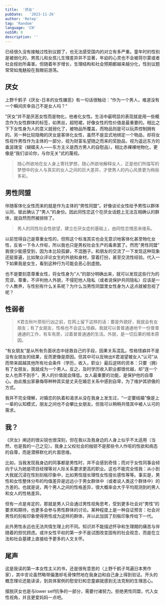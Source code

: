 ```yaml
---
title:  '厌女'
pubDate:   '2023-11-26'
author: 'Retep' 
tag: 'Random'
language: 'CN'
noSSR: 0
description: ''
---
```




已经很久没有接触过性别议题了，也无法感受国内的对立有多严重。童年时的性别是被弱化的，男孩儿和女孩儿生理差异并不显著，年幼的心灵也不会被荷尔蒙或者社会规劝所毒害。但随着年岁增长，生理结构和社会预期都越来越分化，性别议题常常如鬼魅般在我眼前游荡。

## 厌女
上野千鹤子《厌女-日本的女性嫌恶》有一句话很触动：“作为一个男人，难道没有一个瞬间庆幸自己不是女人吗？“

”厌女“并不是厌恶女性而是物化，他者化女性。生活中最明显的表现就是用一些概念作为女性群体的标签，如黑丝，超短裙，好像女性的性价值是最重要的。相比之下下女性身为人的意义就弱化了，被物品所覆盖，而物品则是可以玩弄控制拥有的。另一种比较隐晦的厌女是客体化女性，虽然不是显式地绑定一个物品，却将女性视作男性作为主体的一部分，视为财富名望随之而来的奖励品，视为遥远东方的垂涎瑰宝（蝴蝶夫人——东方主义是西方男人的自慰品）。相比赤裸裸地物化，更像是“我们谈论你，与你无关”式的蔑视。

> 随心所欲地在女人身上寄托梦想，随心所欲地解释女人，正是他们所描写的梦想中的女人与真实的女人之间的巨大差异，才使男人的内心风景更为绚丽多彩。

## 男性同盟

伴随客体化女性而来的就是作为主体的“男性同盟”。好像谈论女性给予男性以群体认同，彼此确认了“男人”的身份。因此同性恋这个在厌女话题上无法互相确认的群体，就自然而然被排除了。

> 男人的同性社会性欲望，建立在厌女症的基础上，由同性恋憎恶来维系。

以前觉得自己是尊重女性的，但照这个标准其实也会无意识地客体化甚至物化女性，反省一下令人作呕，所以我也只是男权社会生产的毒素罢了。然而"男性同盟" 我很少能感受到，因为本比较孤僻，不混圈子。和朋友的交流了一下发现这种现象还挺普遍，比如聚众评论女生的外貌和身材，穿着打扮，甚至交流性经验。代入一下如果我是女生，看到这种行为可能会恶心到虚脱。

也不是要刻意尊重女性，将女性身为”人“的部分明确出来，就可以发现这些行为的荒谬。尊重，不评判他人外貌，不侵犯他人隐私（或者说保护共同隐私）应该是一个人教养，与性别有什么关系呢？为什么当男性同盟里女性身为人这点就被忽视了呢？

## 性弱者

> K君去秋叶原街行凶之前，在网上留下这样的话：要是外貌好，我就会有女朋友；有了女朋友，性格也不会这么怪癖。我就可以普普通通地干一份普普通通的工作，有车有房，过着普普通通的生活。外貌，是一切后果的根本原因。

“有女朋友”是从所有负面状态中拯救自己的手段，因果关系混乱。性格怪癖并不是没有女朋友的结果，反而更像是原因。但其中可以反映出K君渴望被女人”认可”从而带来超越其他所有社会条件（学历，收入，职业）最后逆转的资本：只要（拥）有了女朋友，我就成为一个男人。反之，及时学历收入职业都很优越，却“连一个女人也弄不到手“，男人的价值就会降低。女人最重要的功能，是保护他的自尊心。由此推出家暴侮辱种种其实是丈夫在婚恋关系中感到自卑，为了维护其骄傲的方式。

我并不完全理解，对婚恋的执着和渴求从没在我身上发生过，“一定要结婚”像是上一辈的认知模式，朋友之间也不会攀比女朋友。但我可以稍稍共情其中被人认可的需求。



## 我？

《厌女》阐述的很尖锐也很深刻，但在我以及我身边的人身上似乎不太适用（当然，也是我的一己之见）。我身上父权社会的枷锁不是那些令人作呕的性欲和病态的自尊，而是潜移默化的片面思维。

比如，当我发现我身边的同事都是男性时，并不会感到奇怪；而对于女性同事会倾向于认为她是项目经理等对人际关系要求更高的职业。这也不能完全怪我：从小到大我就沉浸在性别刻板印象中，比如男性擅长理性女性擅长感性等等。事实是，男性和女性整体分布的均值差异是远远小于男女群体中（或者说人类这个群体中）的方差的。也就是说，两个男人之间的性格差异，很大概率会大于平均观测到的男人和女人的性格差异。

但有一点是肯定的，那就是男人只会通过男性视角思考，受到更多社会对“男性”的要求和期待，也更多会参与男性群体的讨论。某种程度上是一种自证预言：社会对男性的刻板印象使得男性成为这样的群体，并以此加固了刻板印象传给下一代。

此外男性永远也无法共情生理上的不同。知识并不能描述怀孕和生理期的痛苦与伴随着的担忧顾虑。或许女性平权的第一步不是试图改变固有的社会观念，而是在立法和社会基建上直接给予更多的人文关怀。

## 尾声

这是我读的第一本女性主义的书，还是很有意思的（上野千鹤子骂遍日本男作家），其中言论虽然略带偏激却毛骨悚然地在我身边和自己身上得到验证。开头的概念理论还能读读，到具体案例的慰安妇和恋童癖就感到无法克制的生理恶心。

摆脱厌女也是与lower self抗争的一部分，需要付诸努力。拒绝男性同盟，代入女性视角，并且更爱妈妈一点吧。

